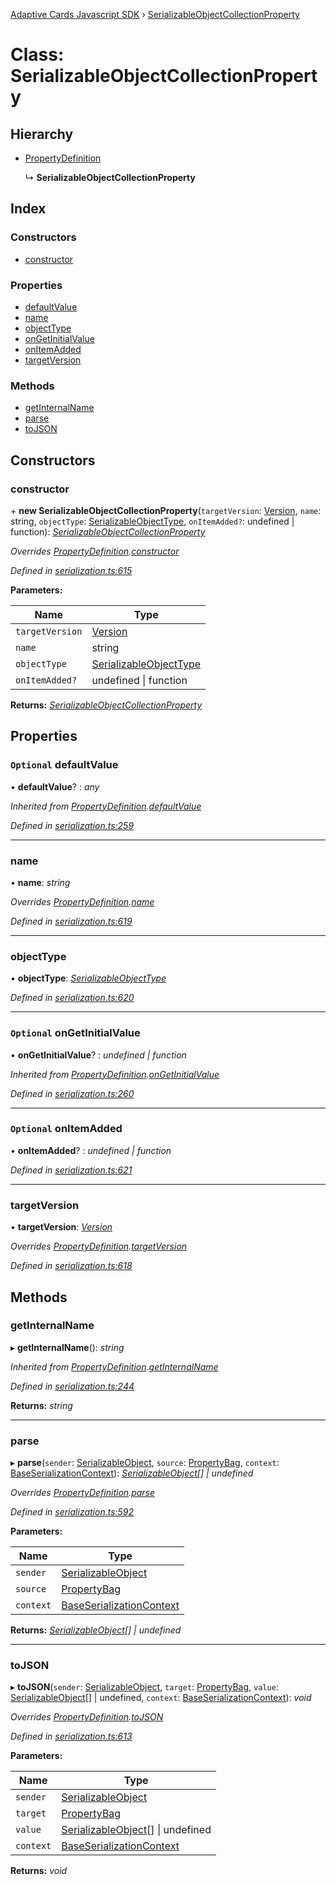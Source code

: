 [Adaptive Cards Javascript SDK](../README.md) › [SerializableObjectCollectionProperty](serializableobjectcollectionproperty.md)

# Class: SerializableObjectCollectionProperty

## Hierarchy

* [PropertyDefinition](propertydefinition.md)

  ↳ **SerializableObjectCollectionProperty**

## Index

### Constructors

* [constructor](serializableobjectcollectionproperty.md#constructor)

### Properties

* [defaultValue](serializableobjectcollectionproperty.md#optional-defaultvalue)
* [name](serializableobjectcollectionproperty.md#name)
* [objectType](serializableobjectcollectionproperty.md#objecttype)
* [onGetInitialValue](serializableobjectcollectionproperty.md#optional-ongetinitialvalue)
* [onItemAdded](serializableobjectcollectionproperty.md#optional-onitemadded)
* [targetVersion](serializableobjectcollectionproperty.md#targetversion)

### Methods

* [getInternalName](serializableobjectcollectionproperty.md#getinternalname)
* [parse](serializableobjectcollectionproperty.md#parse)
* [toJSON](serializableobjectcollectionproperty.md#tojson)

## Constructors

###  constructor

\+ **new SerializableObjectCollectionProperty**(`targetVersion`: [Version](version.md), `name`: string, `objectType`: [SerializableObjectType](../README.md#serializableobjecttype), `onItemAdded?`: undefined | function): *[SerializableObjectCollectionProperty](serializableobjectcollectionproperty.md)*

*Overrides [PropertyDefinition](propertydefinition.md).[constructor](propertydefinition.md#constructor)*

*Defined in [serialization.ts:615](https://github.com/microsoft/AdaptiveCards/blob/8588bd5ad/source/nodejs/adaptivecards/src/serialization.ts#L615)*

**Parameters:**

Name | Type |
------ | ------ |
`targetVersion` | [Version](version.md) |
`name` | string |
`objectType` | [SerializableObjectType](../README.md#serializableobjecttype) |
`onItemAdded?` | undefined &#124; function |

**Returns:** *[SerializableObjectCollectionProperty](serializableobjectcollectionproperty.md)*

## Properties

### `Optional` defaultValue

• **defaultValue**? : *any*

*Inherited from [PropertyDefinition](propertydefinition.md).[defaultValue](propertydefinition.md#optional-defaultvalue)*

*Defined in [serialization.ts:259](https://github.com/microsoft/AdaptiveCards/blob/8588bd5ad/source/nodejs/adaptivecards/src/serialization.ts#L259)*

___

###  name

• **name**: *string*

*Overrides [PropertyDefinition](propertydefinition.md).[name](propertydefinition.md#name)*

*Defined in [serialization.ts:619](https://github.com/microsoft/AdaptiveCards/blob/8588bd5ad/source/nodejs/adaptivecards/src/serialization.ts#L619)*

___

###  objectType

• **objectType**: *[SerializableObjectType](../README.md#serializableobjecttype)*

*Defined in [serialization.ts:620](https://github.com/microsoft/AdaptiveCards/blob/8588bd5ad/source/nodejs/adaptivecards/src/serialization.ts#L620)*

___

### `Optional` onGetInitialValue

• **onGetInitialValue**? : *undefined | function*

*Inherited from [PropertyDefinition](propertydefinition.md).[onGetInitialValue](propertydefinition.md#optional-ongetinitialvalue)*

*Defined in [serialization.ts:260](https://github.com/microsoft/AdaptiveCards/blob/8588bd5ad/source/nodejs/adaptivecards/src/serialization.ts#L260)*

___

### `Optional` onItemAdded

• **onItemAdded**? : *undefined | function*

*Defined in [serialization.ts:621](https://github.com/microsoft/AdaptiveCards/blob/8588bd5ad/source/nodejs/adaptivecards/src/serialization.ts#L621)*

___

###  targetVersion

• **targetVersion**: *[Version](version.md)*

*Overrides [PropertyDefinition](propertydefinition.md).[targetVersion](propertydefinition.md#targetversion)*

*Defined in [serialization.ts:618](https://github.com/microsoft/AdaptiveCards/blob/8588bd5ad/source/nodejs/adaptivecards/src/serialization.ts#L618)*

## Methods

###  getInternalName

▸ **getInternalName**(): *string*

*Inherited from [PropertyDefinition](propertydefinition.md).[getInternalName](propertydefinition.md#getinternalname)*

*Defined in [serialization.ts:244](https://github.com/microsoft/AdaptiveCards/blob/8588bd5ad/source/nodejs/adaptivecards/src/serialization.ts#L244)*

**Returns:** *string*

___

###  parse

▸ **parse**(`sender`: [SerializableObject](serializableobject.md), `source`: [PropertyBag](../README.md#propertybag), `context`: [BaseSerializationContext](baseserializationcontext.md)): *[SerializableObject](serializableobject.md)[] | undefined*

*Overrides [PropertyDefinition](propertydefinition.md).[parse](propertydefinition.md#parse)*

*Defined in [serialization.ts:592](https://github.com/microsoft/AdaptiveCards/blob/8588bd5ad/source/nodejs/adaptivecards/src/serialization.ts#L592)*

**Parameters:**

Name | Type |
------ | ------ |
`sender` | [SerializableObject](serializableobject.md) |
`source` | [PropertyBag](../README.md#propertybag) |
`context` | [BaseSerializationContext](baseserializationcontext.md) |

**Returns:** *[SerializableObject](serializableobject.md)[] | undefined*

___

###  toJSON

▸ **toJSON**(`sender`: [SerializableObject](serializableobject.md), `target`: [PropertyBag](../README.md#propertybag), `value`: [SerializableObject](serializableobject.md)[] | undefined, `context`: [BaseSerializationContext](baseserializationcontext.md)): *void*

*Overrides [PropertyDefinition](propertydefinition.md).[toJSON](propertydefinition.md#tojson)*

*Defined in [serialization.ts:613](https://github.com/microsoft/AdaptiveCards/blob/8588bd5ad/source/nodejs/adaptivecards/src/serialization.ts#L613)*

**Parameters:**

Name | Type |
------ | ------ |
`sender` | [SerializableObject](serializableobject.md) |
`target` | [PropertyBag](../README.md#propertybag) |
`value` | [SerializableObject](serializableobject.md)[] &#124; undefined |
`context` | [BaseSerializationContext](baseserializationcontext.md) |

**Returns:** *void*
